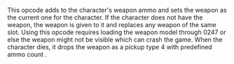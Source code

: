 This opcode adds to the character's weapon ammo and sets the weapon as the current one for the character. If the character does not have the weapon, the weapon is given to it and replaces any weapon of the same slot. Using this opcode requires loading the weapon model through 0247 or else the weapon might not be visible which can crash the game. When the character dies, it drops the weapon as a pickup type 4 with predefined ammo count .
